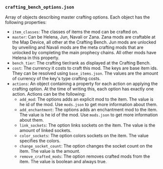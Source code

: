 ### `crafting_bench_options.json`

Array of objects describing master crafting options. Each object has the following
properties:

- `item_classes`: The classes of items the mod can be crafted on.
- `master`: Can be Helena, Jun, Navali or Zana. Zana mods are craftable at the Map Device,
  all other at the Crafting Bench. Jun mods are unlocked by unveiling and Navali mods are the
  meta crafting mods that are unlocked by completing the main prophecy chains. All other mods
  have Helena in this property.
- `bench_tier`: The crafting tier/rank as displayed at the Crafting Bench.
- `cost`: The currency it costs to craft this mod. The keys are base item ids. They can be resolved using
  `base_items.json`. The values are the amount of currency of the key's type crafting costs.
- `actions`: An object containing a property for each action on applying the crafting option. At the time of writing
  this, each option has exactly one action. Actions can be the following:
  - `add_mod`: The options adds an explicit mod to the item. The value is he id of the mod. Use `mods.json` to
    get more information about them.
  - `add_enchantment`: The options adds an enchantment mod to the item. The value is he id of the mod. Use `mods.json`
    to get more information about them.
  - `link_sockets`: The option links sockets on the item. The value is the amount of linked sockets.
  - `color_sockets`: The option colors sockets on the item. The value specifies the colors.
  - `change_socket_count`: The option changes the socket count on the item. The value is the amount.
  - `remove_crafted_mods`: The option removes crafted mods from the item. The value is boolean and always true.
